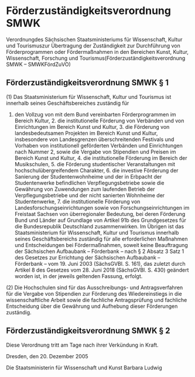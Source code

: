# Förderzuständigkeitsverordnung SMWK

Verordnungdes Sächsischen Staatsministeriums für Wissenschaft, Kultur und Tourismuszur Übertragung der Zuständigkeit zur Durchführung von Förderprogrammen oder Fördermaßnahmen in den Bereichen Kunst, Kultur, Wissenschaft, Forschung und Tourismus(Förderzuständigkeitsverordnung SMWK – SMWKFördZuVO)

## Förderzuständigkeitsverordnung SMWK § 1

(1) Das Staatsministerium für Wissenschaft, Kultur und Tourismus ist innerhalb seines Geschäftsbereiches zuständig für

1. den Vollzug von mit dem Bund vereinbarten Förderprogrammen im Bereich Kultur, 2. die institutionelle Förderung von Verbänden und von Einrichtungen im Bereich Kunst und Kultur, 3. die Förderung von landesbedeutsamen Projekten im Bereich Kunst und Kultur, insbesondere von Landesgrenzen überschreitenden Festivals und Vorhaben von institutionell geförderten Verbänden und Einrichtungen nach Nummer 2, sowie die Vergabe von Stipendien und Preisen im Bereich Kunst und Kultur, 4. die institutionelle Förderung im Bereich der Musikschulen, 5. die Förderung studentischer Veranstaltungen mit hochschulübergreifendem Charakter, 6. die investive Förderung der Sanierung der Studentenwohnheime und der in Erbpacht der Studentenwerke befindlichen Verpflegungsbetriebe sowie die Gewährung von Zuwendungen zum laufenden Betrieb der Verpflegungsbetriebe und der nicht sanierten Wohnheime der Studentenwerke, 7. die institutionelle Förderung von Landesforschungseinrichtungen sowie von Forschungseinrichtungen im Freistaat Sachsen von überregionaler Bedeutung, bei deren Förderung Bund und Länder auf Grundlage von Artikel 91b des              Grundgesetzes für die Bundesrepublik Deutschland zusammenwirken. Im Übrigen ist das Staatsministerium für Wissenschaft, Kultur und Tourismus innerhalb seines Geschäftsbereichs zuständig für alle erforderlichen Maßnahmen und Entscheidungen bei Fördermaßnahmen, soweit keine Beauftragung der Sächsischen Aufbaubank – Förderbank – nach § 2 Absatz 3 Satz 1 des Gesetzes zur Errichtung der Sächsischen Aufbaubank – Förderbank – vom 19. Juni 2003 (SächsGVBl. S. 161), das zuletzt durch Artikel 8 des Gesetzes vom 28. Juni 2018 (SächsGVBl. S. 430) geändert worden ist, in der jeweils geltenden Fassung, erfolgt.

(2) Die Hochschulen sind für das Ausschreibungs- und Antragsverfahren für die Vergabe von Stipendien zur Förderung des Wiedereinstiegs in die wissenschaftliche Arbeit sowie die fachliche Antragsprüfung und fachliche Entscheidung über die Gewährung und Aufhebung dieser Förderungen zuständig.


## Förderzuständigkeitsverordnung SMWK § 2

Diese Verordnung tritt am Tage nach ihrer Verkündung in Kraft.

Dresden, den 20. Dezember 2005

Die Staatsministerin für Wissenschaft und Kunst 
           Barbara Ludwig

